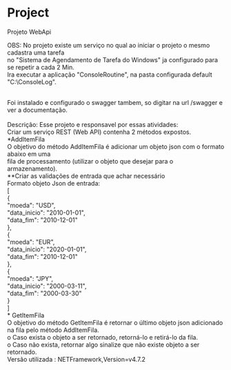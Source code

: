 # Project

Projeto WebApi


OBS: No projeto existe um serviço no qual ao iniciar o projeto o mesmo cadastra uma tarefa 
<br>
no "Sistema de Agendamento de Tarefa do Windows" ja configurado para se repetir a cada 2 Min.
<br>
Ira executar a aplicação "ConsoleRoutine", na pasta configurada default "C:\ConsoleLog\".

<br>
Foi instalado e configurado o swagger tambem, so digitar na url /swagger e ver a documentação.
<br>
<br>
Descrição: Esse projeto e responsavel por essas atividades:
<br>
Criar um serviço REST (Web API) contenha 2 métodos expostos.
<br>
*AddItemFila
<br>
O objetivo do método AddItemFila é adicionar um objeto json com o formato abaixo em uma
<br>
fila de processamento (utilizar o objeto que desejar para o armazenamento).
<br>
**Criar as validações de entrada que achar necessário
<br>
Formato objeto Json de entrada:
<br>
[
<br>
 {
 <br>
 "moeda": "USD",
 <br>
 "data_inicio": "2010-01-01",
 <br>
 "data_fim": "2010-12-01"
 <br>
 },
 <br>
 {
 <br>
 "moeda": "EUR",
 <br>
 "data_inicio": "2020-01-01",
 <br>
 "data_fim": "2010-12-01"
 <br>
 },
 <br>
 {
 <br>
 "moeda": "JPY",
 <br>
 "data_inicio": "2000-03-11",
 <br>
 "data_fim": "2000-03-30"
 <br>
 }
 <br>
]
</br>
* GetItemFila
<br>
O objetivo do método GetItemFila é retornar o último objeto json adicionado na fila pelo
método AddItemFila.
<br>
o Caso exista o objeto a ser retornado, retorná-lo e retirá-lo da fila.
<br>
o Caso não exista, retornar algo sinalize que não existe objeto a ser retornado.
<br>
Versão utilizada : NETFramework,Version=v4.7.2
